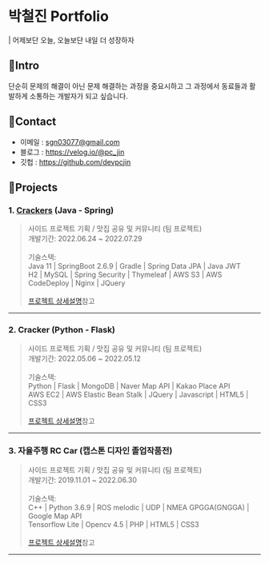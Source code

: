 # 박철진 Portfolio
| 어제보단 오늘, 오늘보단 내일 더 성장하자

## 📌Intro
단순히 문제의 해결이 아닌 문제 해결하는 과정을 중요시하고 그 과정에서 동료들과 활발하게 소통하는 개발자가 되고 싶습니다.

## 📌Contact
- 이메일 : sgn03077@gmail.com
- 블로그 : https://velog.io/@pc_jin
- 깃헙 : https://github.com/devpcjin

## 📌Projects
### 1. [Crackers](https://crackers.life) (Java - Spring)
> 사이드 프로젝트 기획 / 맛집 공유 및 커뮤니티 (팀 프로젝트)</br>
개발기간: 2022.06.24 ~ 2022.07.29</br></br>
기술스택:</br>
Java 11 | SpringBoot 2.6.9 | Gradle | Spring Data JPA | Java JWT </br>
H2 | MySQL | Spring Security | Thymeleaf | AWS S3 | AWS CodeDeploy | Nginx | JQuery</br></br>
[프로젝트 상세설명](https://github.com/team-economy/Crackers-JavaSpring)참고
---
### 2. Cracker (Python - Flask)
> 사이드 프로젝트 기획 / 맛집 공유 및 커뮤니티 (팀 프로젝트)</br>
개발기간: 2022.05.06 ~ 2022.05.12</br></br>
기술스택:</br>
Python | Flask | MongoDB | Naver Map API | Kakao Place API </br>
AWS EC2 | AWS Elastic Bean Stalk | JQuery | Javascript | HTML5 | CSS3 </br></br>
[프로젝트 상세설명](https://github.com/devpcjin/Cracker-Python)참고
---
### 3. 자율주행 RC Car (캡스톤 디자인 졸업작품전)
> 사이드 프로젝트 기획 / 맛집 공유 및 커뮤니티 (팀 프로젝트)</br>
개발기간: 2019.11.01 ~ 2022.06.30</br></br>
기술스택:</br>
C++ | Python 3.6.9 | ROS melodic | UDP | NMEA GPGGA(GNGGA) | Google Map API  </br>
Tensorflow Lite | Opencv 4.5 | PHP | HTML5 | CSS3 </br></br>
[프로젝트 상세설명](https://github.com/devpcjin/Capstone-Design-Graduation-Project)참고
---
